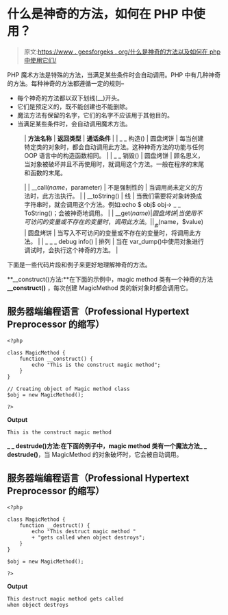 # 什么是神奇的方法，如何在 PHP 中使用？

> 原文:[https://www . geesforgeks . org/什么是神奇的方法以及如何在 php 中使用它们/](https://www.geeksforgeeks.org/what-are-magic-methods-and-how-to-use-them-in-php/)

PHP 魔术方法是特殊的方法，当满足某些条件时会自动调用。PHP 中有几种神奇的方法。每种神奇的方法都遵循一定的规则–

*   每个神奇的方法都以双下划线(__)开头。
*   它们是预定义的，既不能创建也不能删除。
*   魔法方法有保留的名字，它们的名字不应该用于其他目的。
*   当满足某些条件时，会自动调用魔术方法。

<figure class="table">

| **方法名称** | **返回类型** | **通话条件** |
| _ _ 构造() | 圆盘烤饼 | 每当创建特定类的对象时，都会自动调用此方法。这种神奇方法的功能与任何 OOP 语言中的构造函数相同。 |
| _ _ 销毁() | 圆盘烤饼 | 顾名思义，当对象被破坏并且不再使用时，就调用这个方法。一般在程序的末尾和函数的末尾。

 |
| __call($name，$parameter) | 不是强制性的 | 当调用尚未定义的方法时，此方法执行。 |
| __toString() | 线 | 当我们需要将对象转换成字符串时，就会调用这个方法。例如:echo $ obj$ obj-> _ _ ToString()；会被神奇地调用。 |
| __get($name) | 圆盘烤饼 | 当使用不可访问的变量或不存在的变量时，调用此方法。 |
| _ _ 套($name，$value) | 圆盘烤饼 | 当写入不可访问的变量或不存在的变量时，将调用此方法。 |
| _ _ _ debug info() | 排列 | 当在 var_dump()中使用对象进行调试时，会执行这个神奇的方法。 |

</figure>

下面是一些代码片段和例子来更好地理解神奇的方法。

**__construct()方法:**在下面的示例中，magic method 类有一个神奇的方法 **__construct()** ，每次创建 MagicMethod 类的新对象时都会调用它。

## 服务器端编程语言（Professional Hypertext Preprocessor 的缩写）

```
<?php

class MagicMethod {
    function __construct() {
        echo "This is the construct magic method";
    }
}

// Creating object of Magic method class
$obj = new MagicMethod();

?>
```

**Output**

```
This is the construct magic method
```

**_ _ destrude()方法:**在下面的例子中，magic method 类有一个魔法方法**_ _ destrude()**，当 MagicMethod 的对象破坏时，它会被自动调用。

## 服务器端编程语言（Professional Hypertext Preprocessor 的缩写）

```
<?php

class MagicMethod {
    function __destruct() {
        echo "This destruct magic method "
        + "gets called when object destroys";
    }
}

$obj = new MagicMethod();

?>
```

**Output**

```
This destruct magic method gets called 
when object destroys
```